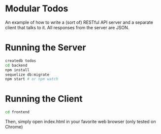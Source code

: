# Modular Todos

An example of how to write a (sort of) RESTful API server and a separate client
that talks to it. All responses from the server are JSON.

# Running the Server
```bash
createdb todos
cd backend
npm install
sequelize db:migrate
npm start # or npm watch
```

# Running the Client
```bash
cd frontend
```

Then, simply open index.html in your favorite web browser (only tested on
Chrome)
